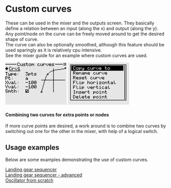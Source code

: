 # Custom curves
These can be used in the mixer and the outputs screen. They basically define a relation between an input (along the x) and output (along the y). Any point/node on the curve can be freely moved around to get the desired shape of curve.
<br>The curve can also be optionally smoothed, although this feature should be used sparingly as it is relatively cpu intensive. 
<br>See the mixer guide for an example where custom curves are used.

<p align="left">
<img src="img17.png" width = "192"/>
<img src="img18.png" width = "192"/>
</p>

#### Combining two curves for extra points or nodes
If more curve points are desired, a work around is to combine two curves by switching out one for the other in the mixer, with help of a logical switch.

## Usage examples
Below are some examples demonstrating the use of custom curves.

[Landing gear sequencer](./mixer.md#section_id_landing_gear_sequencer_v1)  
[Landing gear sequencer - advanced](./mixer.md#section_id_landing_gear_sequencer_v2)  
[Oscillator from scratch](./mixer.md#section_id_oscillator_from_scratch)  

